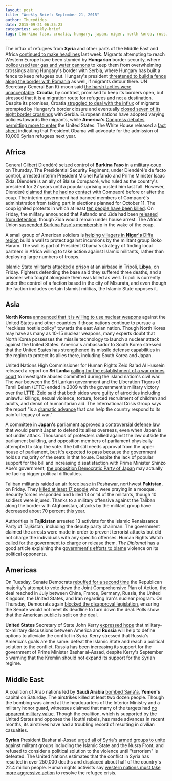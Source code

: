 ```yaml
---
layout: post
title: "Weekly Brief: September 21, 2015"
author: Thucydides
date: 2015-09-21 06:35:23
categories: weekly-brief
tags: [burkina faso, croatia, hungary, japan, niger, north korea, russia, saudi arabia, sri lanka, syria, tajikistan, united states, yemen]
---
```


The influx of refugees from **Syria** and other parts of the Middle East and Africa [continued to make headlines](http://www.nytimes.com/2015/09/17/world/europe/europe-refugee-migrant-crisis.html) last week. Migrants attempting to reach Western Europe have been stymied by **Hungarian** border security, where [police used tear gas and water cannons](http://www.bbc.com/news/world-europe-34270535) to keep them from overwhelming crossings along Hungary's border with Serbia, where Hungary has built a fence to keep refugees out. Hungary's president [threatened to build a fence along the border with Romania](http://www.economist.com/news/europe/21664902-fight-between-two-eastern-european-union-members-may-be-more-about-politics-about) as well, if migrants detour there. UN Secretary-General Ban Ki-moon said [the harsh tactics were unacceptable](http://www.aljazeera.com/news/2015/09/shocked-hungary-action-refugees-150917065345277.html). **Croatia**, by contrast, promised to keep its borders open, but stressed that it is a migration route for refugees and not a destination. Despite its promises, Croatia [struggled to deal with the influx](http://www.bbc.com/news/world-europe-34283152) of migrants prompted by Hungary's border closure and eventually [closed seven of its eight border crossings](http://www.bbc.com/news/world-europe-34286432) with Serbia. European nations have adopted varying policies towards the migrants, while **America's** [Congress debates permitting more to enter](http://www.worldpoliticsreview.com/trend-lines/16645/why-the-u-s-has-accepted-so-few-syrian-refugees) the United States. The White House released a [fact sheet](https://www.whitehouse.gov//blog/2015/09/15/what-you-need-know-about-syrian-refugee-crisis-and-what-us-doing-help) indicating that President Obama will advocate for the admission of 10,000 Syrian refugees next year.

## Africa

General Gilbert Diendéré seized control of **Burkina Faso** in a [military coup](http://www.nytimes.com/2015/09/18/world/africa/coup-in-burkina-faso-topples-government.html) on Thursday. The Presidential Security Regiment, under Diendéré's de facto control, arrested interim President Michel Kafando and Prime Minister Isaac Zida. Diendéré is an ally of Blaise Compaoré, who ruled as the country's president for 27 years until a popular uprising ousted him last fall. However, Diendéré [claimed that he had no contact](http://www.telegraph.co.uk/news/worldnews/africaandindianocean/burkinafaso/11870962/Burkina-Faso-coup-military-says-it-now-controls-country-after-arresting-leaders-live.html) with Compaoré before or after the coup. The interim government had banned members of Compaoré's administration from taking part in elections planned for October 11. The coup ignited protests in which at least [ten people have been killed](http://www.bbc.com/news/world-africa-34276807). On Friday, the military announced that Kafando and Zida had been [released from detention](http://www.nytimes.com/2015/09/19/world/africa/burkina-faso-military-ousted-leaders.html), though Zida would remain under house arrest. The African Union [suspended Burkina Faso's membership](http://www.aljazeera.com/news/2015/09/african-union-suspends-burkina-faso-military-coup-150919073352770.html) in the wake of the coup.

A small group of American soldiers is [helping villagers in **Niger's** Diffa region](http://mobile.reuters.com/article/idUSKCN0RI0C020150918) build a wall to protect against incursions by the militant group Boko Haram. The wall is part of President Obama's strategy of finding local partners in Africa willing to take action against Islamic militants, rather than deploying large numbers of troops.

Islamic State [militants attacked a prison](http://www.nytimes.com/2015/09/19/world/middleeast/isis-group-attacks-prison-in-libya.html) at an airbase in Tripoli, **Libya**, on Friday. Fighters defending the base said they suffered three deaths, and a prisoner who fought alongside them was killed as well. Tripoli is currently under the control of a faction based in the city of Misurata, and even though the faction includes certain Islamist militias, the Islamic State opposes it.

## Asia

**North Korea** [announced that it is willing to use nuclear weapons](http://www.cnn.com/2015/09/15/asia/north-korea-nuclear-program/index.html) against the United States and other countries if those nations continue to pursue a "reckless hostile policy" towards the east Asian nation. Though North Korea may have as many as 10-15 nuclear weapons, many experts doubt that North Korea possesses the missile technology to launch a nuclear attack against the United States. America's ambassador to South Korea stressed that the United States has strengthened its missile defense capabilities in the region to protect its allies there, including South Korea and Japan.

United Nations High Commissioner for Human Rights Zeid Ra'ad Al Hussein released a report on **Sri Lanka** [calling for the establishment of a war crimes court](http://www.cnn.com/2015/09/16/world/sri-lanka-war-crimes/index.html) to investigate abuses committed during the island nation's civil war. The war between the Sri Lankan government and the Liberation Tigers of Tamil Eelam (LTTE) ended in 2009 with the government's military victory over the LTTE. Zeid said that both sides were guilty of atrocities including unlawful killings, sexual violence, torture, forced recruitment of children and adults, and denial of humanitarian aid. The International Crisis Group says the report "is a [dramatic advance](http://www.crisisgroup.org/en/publication-type/media-releases/2015/asia/statement-on-the-un-sri-lanka-investigation-report.aspx) that can help the country respond to its painful legacy of war."

A committee in **Japan's** parliament [approved a controversial defense law](http://www.bbc.com/news/world-asia-34275968) that would permit Japan to defend its allies overseas, even when Japan is not under attack. Thousands of protesters rallied against the law outside the parliament building, and opposition members of parliament physically attempted to stop the vote. The bill still needs approval from the upper house of parliament, but it's expected to pass because the government holds a majority of the seats in that house. Despite the lack of popular support for the bill and increasing dissatisfaction with Prime Minister Shinzo Abe's government, [the opposition Democratic Party of Japan](http://thediplomat.com/2015/09/the-democratic-party-of-japan-the-beginning-of-the-end/) may actually be facing bigger political difficulties.

Taliban militants [raided an air force base in Peshawar](http://www.cnn.com/2015/09/17/asia/pakistan-airfield-militant-attack/index.html), northwest **Pakistan**, on Friday. They [killed at least 17 people](http://www.reuters.com/article/2015/09/18/us-pakistan-attack-idUSKCN0RI07Q20150918) who were praying in a mosque. Security forces responded and killed 13 or 14 of the militants, though 10 soldiers were injured. Thanks to a military offensive against the Taliban along the border with Afghanistan, attacks by the militant group have decreased about 70 percent this year.

Authorities in **Tajikistan** arrested 13 activists for the Islamic Renaissance Party of Tajikistan, including the deputy party chairman. The government claimed the arrests were made in order to prevent terrorist attacks but did not charge the individuals with any specific offenses. Human Rights Watch [called for the government to charg](http://www.hrw.org/news/2015/09/18/tajikistan-opposition-activists-detained)e or release them. _The Diplomat_ has a good article explaining the [government's efforts to blame](http://thediplomat.com/2015/09/tajikistan-pins-recent-violence-on-islamic-party/) violence on its political opponents.

## Americas

On Tuesday, Senate Democrats [rebuffed for a second time](http://www.politico.com/story/2015/09/iran-deal-mitch-mcconnell-shame-democrats-213658) the Republican majority's attempt to vote down the Joint Comprehensive Plan of Action, the deal reached in July between China, France, Germany, Russia, the United Kingdom, the United States, and Iran regarding Iran's nuclear program. On Thursday, Democrats again [blocked the disapproval legislation](http://www.reuters.com/article/2015/09/17/us-iran-nuclear-congress-idUSKCN0RF2VX20150917), ensuring the Senate would not meet its deadline to turn down the deal. Polls show that [the American public is split](http://www.politico.com/story/2015/09/abc-wapo-iran-213674) on the deal.

**United States** Secretary of State John Kerry [expressed hope](http://www.nytimes.com/2015/09/19/world/europe/us-to-begin-military-talks-with-russia-on-syria.html) that military-to-military discussions between America and **Russia** will help to define options to alleviate the conflict in Syria. Kerry stressed that Russia's America's goals are the same: defeat the Islamic State and reach a political solution to the conflict. Russia has been increasing its support for the government of Prime Minister Bashar al-Assad, despite Kerry's September 5 warning that the Kremlin should not expand its support for the Syrian regime.

## Middle East

A coalition of Arab nations led by **Saudi Arabia** [bombed Sana'a](http://www.reuters.com/article/2015/09/19/us-yemen-security-idUSKCN0RJ03O20150919), **Yemen's** capital on Saturday. The airstrikes killed at least two dozen people. Though the bombing was aimed at the headquarters of the Interior Ministry and a military honor guard, witnesses claimed that many of the targets had [no apparent military value](http://www.nytimes.com/2015/09/20/world/middleeast/arab-coalition-bombs-yemens-capital-killing-dozens.html). Though the coalition, which is supported by the United States and opposes the Houthi rebels, has made advances in recent months, its airstrikes have had a troubling record of resulting in civilian casualties.

**Syrian** President Bashar al-Assad [urged all of Syria's armed groups to unite](http://www.aljazeera.com/news/2015/09/assad-refuses-resign-terrorism-defeated-150916121911848.html) against militant groups including the Islamic State and the Nusra Front, and refused to consider a political solution to the violence until "terrorism" is defeated. The United Nations estimates that the conflict in Syria has resulted in over 250,000 deaths and displaced about half of the country's 22.4 million people. Human rights activists say [western nations must take more aggressive action](https://law.stanford.edu/stanford-lawyer/articles/the-refugee-crisis-we-must-continue-to-demand-an-ethical-response/) to resolve the refugee crisis.
